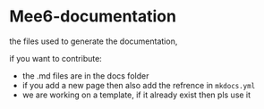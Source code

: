 # Mee6-documentation
the files used to generate the documentation,

if you want to contribute:
* the .md files are in the docs folder
* if you add a new page then also add the refrence in `mkdocs.yml`
* we are working on a template, if it already exist then pls use it
